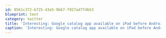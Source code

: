 ```yaml
---
id: 8561c372-b725-43e5-9b67-f927ad7f4b53
blueprint: text
category: twitter
title: 'Interesting: Google catalog app available on iPad before Android  goo.gl/KgvFN'
caption: 'Interesting: Google catalog app available on iPad before Android  <a href="http://goo.gl/KgvFN" title="http://goo.gl/KgvFN" class="link link_untco">goo.gl/KgvFN</a>'
---
```

